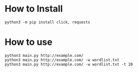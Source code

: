 # How to Install
```
python3 -m pip install click, requests
```

# How to use
```
python3 main.py http://example.com/
python3 main.py http://example.com/ -w wordlist.txt
python3 main.py http://example.com/ -w wordlist.txt -t 20
```

